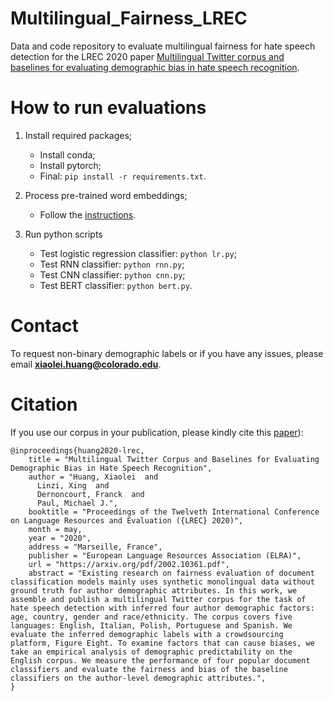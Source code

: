 # Multilingual_Fairness_LREC
Data and code repository to evaluate multilingual fairness for hate speech detection for the LREC 2020 paper [Multilingual Twitter corpus and baselines for evaluating demographic bias in hate speech recognition](https://arxiv.org/pdf/2002.10361.pdf).


# How to run evaluations
1. Install required packages;
    * Install conda;
    * Install pytorch;
    * Final: `pip install -r requirements.txt`.

2. Process pre-trained word embeddings;
    * Follow the [instructions](https://github.com/xiaoleihuang/Multilingual_Fairness_LREC/blob/master/resources/emb_steps.md).

3. Run python scripts
    * Test logistic regression classifier: `python lr.py`;
    * Test RNN classifier: `python rnn.py`;
    * Test CNN classifier: `python cnn.py`;
    * Test BERT classifier: `python bert.py`.


# Contact
To request non-binary demographic labels or if you have any issues,
please email **xiaolei.huang@colorado.edu**.


# Citation
If you use our corpus in your publication, please kindly cite this [paper](https://arxiv.org/pdf/2002.10361.pdf)):

```
@inproceedings{huang2020-lrec,
    title = "Multilingual Twitter Corpus and Baselines for Evaluating Demographic Bias in Hate Speech Recognition",
    author = "Huang, Xiaolei  and
      Linzi, Xing  and
      Dernoncourt, Franck  and
      Paul, Michael J.",
    booktitle = "Proceedings of the Twelveth International Conference on Language Resources and Evaluation ({LREC} 2020)",
    month = may,
    year = "2020",
    address = "Marseille, France",
    publisher = "European Language Resources Association (ELRA)",
    url = "https://arxiv.org/pdf/2002.10361.pdf",
    abstract = "Existing research on fairness evaluation of document classification models mainly uses synthetic monolingual data without ground truth for author demographic attributes. In this work, we assemble and publish a multilingual Twitter corpus for the task of hate speech detection with inferred four author demographic factors: age, country, gender and race/ethnicity. The corpus covers five languages: English, Italian, Polish, Portuguese and Spanish. We evaluate the inferred demographic labels with a crowdsourcing platform, Figure Eight. To examine factors that can cause biases, we take an empirical analysis of demographic predictability on the English corpus. We measure the performance of four popular document classifiers and evaluate the fairness and bias of the baseline classifiers on the author-level demographic attributes.",
}
```

